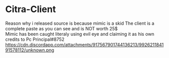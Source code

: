 # Citra-Client
Reason why i released source is because mimic is a skid
The client is a complete paste as you can see and is NOT worth 25$  
Mimic has been caught literaly using evil eye and claiming it as his own
credits to Pc Principal#8752     https://cdn.discordapp.com/attachments/917567901744136213/992621184191578112/unknown.png